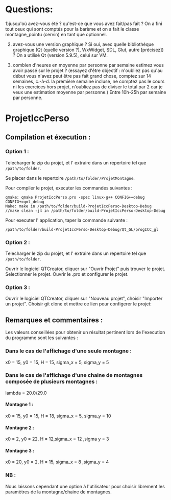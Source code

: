 # Questions: 
1)jusqu'où avez-vous été ? qu'est-ce que vous avez fait/pas fait ?
On a fini tout ceux qui sont comptés pour la barème et on a fait le classe montagne_pointu (cervin) en tant que optionnel. 

2) avez-vous une version graphique ? Si oui, avec quelle bibliothèque graphique (Qt (quelle version ?), WxWidget, SDL, Glut, autre [précisez]) ?
On a utilisé Qt (version 5.9.5), celui sur VM. 

3) combien d'heures en moyenne par personne par semaine estimez vous avoir passé sur le projet ? (essayez d'être objectif : n'oubliez pas qu'au début vous n'avez peut être pas fait grand chose, comptez sur 14 semaines, c.-à-d. la première semaine incluse, ne comptez pas le cours ni les exercices hors projet, n'oubliez pas de diviser le total par 2 car je veux une estimation moyenne par personne.)
Entre 10h-25h par semaine par personne. 


# ProjetIccPerso

## Compilation et éxecution : 

### Option 1 : 

Telecharger le zip du projet, et l' extraire dans un repertoire tel que `/path/to/folder`.

Se placer dans le repertoire `/path/to/folder/ProjetMontagne`.

Pour compiler le projet, executer les commandes suivantes :

```
qmake: qmake ProjetIccPerso.pro -spec linux-g++ CONFIG+=debug CONFIG+=qml_debug
Make: make in /path/to/folder/build-ProjetIccPerso-Desktop-Debug
//make clean -j4 in /path/to/folder/build-ProjetIccPerso-Desktop-Debug
```

Pour executer l' application, taper la commande suivante :

```
/path/to/folder/build-ProjetIccPerso-Desktop-Debug/Qt_GL/progICC_gl
```

### Option 2 : 

Telecharger le zip du projet, et l' extraire dans un repertoire tel que `/path/to/folder`.

Ouvrir le logiciel QTCreator, cliquer sur "Ouvrir Projet" puis trouver le projet. Selectionner le projet. Ouvrir le .pro et configurer le projet.

### Option 3 : 

Ouvrir le logiciel QTCreator, cliquer sur "Nouveau projet", choisir "Importer un projet". Choisir git clone et mettre ce lien pour configerer le projet:

## Remarques et commentaires : 

Les valeurs conseillées pour obtenir un résultat pertinent lors de l'execution du programme sont les suivantes :
### Dans le cas de l'affichage d'une seule montagne : 

x0 = 15, y0 = 15, H = 15, sigma_x = 5, sigma_y = 5

### Dans le cas de l'affichage d'une chaine de montagnes composée de plusieurs montagnes : 
lambda = 20.0/29.0
#### Montagne 1 : 
x0 = 15, y0 = 15, H = 18, sigma_x = 5, sigma_y = 10
#### Montagne 2 :
x0 = 2, y0 = 22, H = 12,sigma_x = 12 ,sigma y = 3
#### Montagne 3 : 
x0 = 20, y0 = 2, H = 15, sigma_x = 8 ,sigma_y = 4

### NB : 
Nous laissons cependant une option à l'utilisateur pour choisir librement les paramètres de la montagne/chaine de montagnes.
